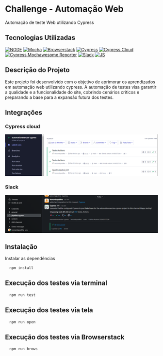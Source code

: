 # Challenge - Automação Web

Automação de teste Web utilizando Cypress

## Tecnologias Utilizadas

[![NODE](https://img.shields.io/badge/License-node-green.svg)](https://nodejs.org/en)
[![Mocha](https://img.shields.io/badge/license-mocha-red.svg)](https://mochajs.org/)
[![Browserstack](https://img.shields.io/badge/license-browserstack-orange.svg)](https://www.browserstack.com/)
[![Cypress](https://img.shields.io/badge/license-cypress-blue.svg)](https://www.cypress.io/)
[![Cypress Cloud](https://img.shields.io/badge/license-cypress-cloud-blue.svg)](https://docs.cypress.io/guides/cloud/introduction)
[![Cypress Mochawesome Reporter](https://img.shields.io/badge/license-cypress-mochawesome-reporter-gree.svg)](https://www.npmjs.com/package/cypress-mochawesome-reporter)
[![Slack](https://img.shields.io/badge/license-slack-green.svg)](https://slack.com/intl/pt-br)
[![JS](https://img.shields.io/badge/license-javascript-blue.svg)](https://developer.mozilla.org/en-US/docs/Web/JavaScript)

## Descrição do Projeto

Este projeto foi desenvolvido com o objetivo de aprimorar os aprendizados em automação web utilizando cypress. A automação de testes visa garantir a qualidade e a funcionalidade do site, cobrindo cenários críticos e preparando a base para a expansão futura dos testes.

## Integrações

### Cypress cloud

<img src="./images/cypress_cloud.png">

### Slack

<img src="./images/slack.png">


## Instalação

Instalar as dependências

```bash
  npm install
```

## Execução dos testes via terminal

```bash
  npm run test
```

## Execução dos testes via tela

```bash
  npm run open
```

## Execução dos testes via Browserstack

```bash
  npm run brows
```